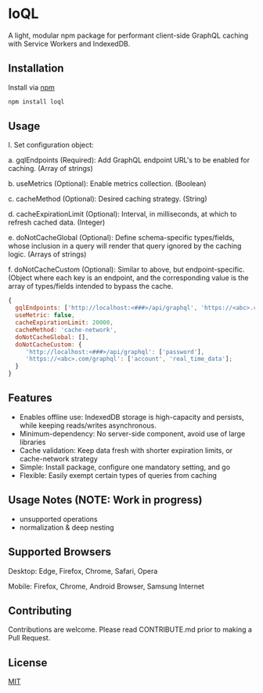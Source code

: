 # loQL

A light, modular npm package for performant client-side GraphQL caching with Service Workers and IndexedDB.

## Installation

Install via [npm](https://www.npmjs.com/package/loql) 

```bash
npm install loql
```

## Usage

I. Set configuration object:

a. gqlEndpoints (Required): Add GraphQL endpoint URL's to be enabled for caching. (Array of strings)

b. useMetrics (Optional): Enable metrics collection. (Boolean)

c. cacheMethod (Optional): Desired caching strategy. (String)

d. cacheExpirationLimit (Optional): Interval, in milliseconds, at which to refresh cached data. (Integer)

e. doNotCacheGlobal (Optional): Define schema-specific types/fields, whose inclusion in a query will render that query ignored by the caching logic. (Arrays of strings)

f. doNotCacheCustom (Optional): Similar to above, but endpoint-specific. (Object where each key is an endpoint, and the corresponding value is the array of types/fields intended to bypass the cache.

```javascript
{
  gqlEndpoints: ['http://localhost:<###>/api/graphql', 'https://<abc>.com/graphql'],
  useMetric: false,
  cacheExpirationLimit: 20000,
  cacheMethod: 'cache-network',
  doNotCacheGlobal: [],
  doNotCacheCustom: {
     'http://localhost:<###>/api/graphql': ['password'],
     'https://<abc>.com/graphql': ['account', 'real_time_data'];
  }
}
```

## Features
- Enables offline use: IndexedDB storage is high-capacity and persists, while keeping reads/writes asynchronous.
- Minimum-dependency: No server-side component, avoid use of large libraries
- Cache validation: Keep data fresh with shorter expiration limits, or cache-network strategy
- Simple: Install package, configure one mandatory setting, and go
- Flexible: Easily exempt certain types of queries from caching

## Usage Notes (NOTE: Work in progress)
- unsupported operations
- normalization & deep nesting

## Supported Browsers
Desktop: Edge, Firefox, Chrome, Safari, Opera

Mobile: Firefox, Chrome, Android Browser, Samsung Internet

## Contributing
Contributions are welcome. Please read CONTRIBUTE.md prior to making a Pull Request.

## License
[MIT](https://choosealicense.com/licenses/mit/)